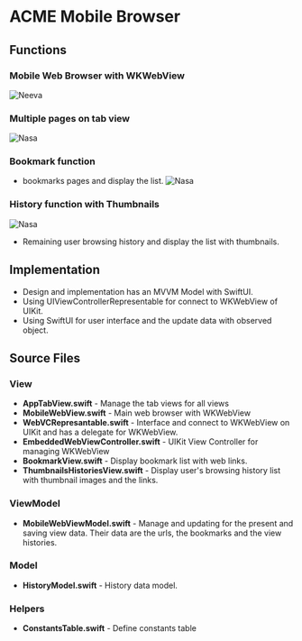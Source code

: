 # ACME Mobile Browser

## Functions

### Mobile Web Browser with WKWebView
![Neeva](images/Neeva.png "Web Browsing")

### Multiple pages on tab view
![Nasa](images/Nasa.png "Tab Bar")

### Bookmark function
- bookmarks pages and display the list.
![Nasa](images/Bookmarks.png "Bookmark")

### History function with Thumbnails
![Nasa](images/History.png "History list with thumbnails")
- Remaining user browsing history and display the list with thumbnails.

## Implementation
- Design and implementation has an MVVM Model with SwiftUI.
- Using UIViewControllerRepresentable for connect to WKWebView of UIKit.
- Using SwiftUI for user interface and the update data with observed object.

## Source Files

### View
- <b>AppTabView.swift</b> - 
Manage the tab views for all views
- <b>MobileWebView.swift</b> - 
Main web browser with WKWebView
- <b>WebVCRepresantable.swift</b> - 
Interface and connect to WKWebView on UIKit and has a delegate for WKWebView.
- <b>EmbeddedWebViewController.swift</b> - 
UIKit View Controller for managing WKWebView
- <b>BookmarkView.swift</b> - 
Display bookmark list with web links.
- <b>ThumbnailsHistoriesView.swift</b> - 
Display user's browsing history list with thumbnail images and the links.

### ViewModel
- <b>MobileWebViewModel.swift</b> -
Manage and updating for the present  and saving view data. 
Their data are the urls, the bookmarks and the view histories.

### Model
- <b>HistoryModel.swift</b> -
History data model.

### Helpers
- <b>ConstantsTable.swift</b> - Define constants table

